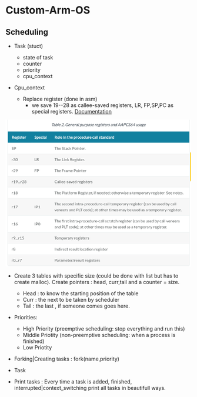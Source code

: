 # Custom-Arm-OS


## Scheduling 
- Task (stuct)
  - state of task
  - counter
  - priority
  - cpu\_context

- Cpu\_context
  - Replace register (done in asm)
    - we save 19\-\-28 as callee-saved registers, LR, FP,SP,PC as special registers. [Documentation](https://developer.arm.com/documentation/ihi0055/d/)

![Screenshot](./images/general_registers.png)
  
- Create 3 tables with specific size (could be done with list but has to create malloc). Create pointers : head, curr,tail and a counter = size.
  - Head : to know the starting position of the table
  - Curr : the next to be taken by scheduler
  - Tail : the last , if someone comes goes here. 


- Priorities: 
  - High Priority (preemptive scheduling: stop everything and run this)
  - Middle Priotity (non-preemptive scheduling: when a process is finished)
  - Low Priotity 


- Forking|Creating tasks : fork(name,priority)
- Task 
- Print tasks : Every time a task is added, finished, interrupted|context\_switching print all tasks in beautifull ways.
